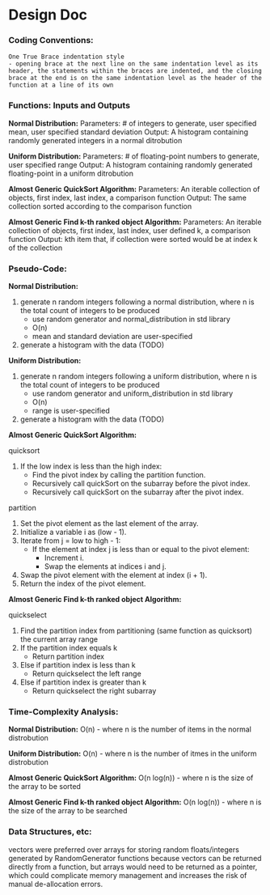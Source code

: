 # Design Doc 

### Coding Conventions:

    One True Brace indentation style
    - opening brace at the next line on the same indentation level as its header, the statements within the braces are indented, and the closing brace at the end is on the same indentation level as the header of the function at a line of its own

### Functions: Inputs and Outputs

**Normal Distribution:** 
    Parameters: # of integers to generate, user specified mean, user specified standard deviation
    Output: A histogram containing randomly generated integers in a normal ditrobution

**Uniform Distribution:** 
    Parameters: # of floating-point numbers to generate, user specified range
    Output: A histogram containing randomly generated floating-point in a uniform ditrobution

**Almost Generic QuickSort Algorithm:**
    Parameters: An iterable collection of objects, first index, last index, a comparison function
    Output: The same collection sorted according to the comparison function

**Almost Generic Find k-th ranked object Algorithm:**
    Parameters: An iterable collection of objects, first index, last index, user defined k, a comparison function
    Output: kth item that, if collection were sorted would be at index k of the collection

### Pseudo-Code:

**Normal Distribution:**
1. generate n random integers following a normal distribution, where n is the total count of integers to be produced 
   - use random generator and normal_distribution in std library 
   - O(n) 
   - mean and standard deviation are user-specified
2. generate a histogram with the data (TODO)

**Uniform Distribution:**
1. generate n random integers following a uniform distribution, where n is the total count of integers to be produced
    - use random generator and uniform_distribution in std library
    - O(n)
    - range is user-specified
2. generate a histogram with the data (TODO)


**Almost Generic QuickSort Algorithm:**

quicksort
1. If the low index is less than the high index:
    - Find the pivot index by calling the partition function.
    - Recursively call quickSort on the subarray before the pivot index.
    - Recursively call quickSort on the subarray after the pivot index.

partition
1. Set the pivot element as the last element of the array.
2. Initialize a variable i as (low - 1).
3. Iterate from j = low to high - 1:
    - If the element at index j is less than or equal to the pivot element:
        - Increment i.
        - Swap the elements at indices i and j.
4. Swap the pivot element with the element at index (i + 1).
5. Return the index of the pivot element.

**Almost Generic Find k-th ranked object Algorithm:**

quickselect
1. Find the partition index from partitioning (same function as quicksort) the current array range
2. If the partition index equals k
    - Return partition index
3. Else if partition index is less than k
    - Return quickselect the left range
4. Else if partition index is greater than k
    - Return quickselect the right subarray

### Time-Complexity Analysis:

**Normal Distribution:**
O(n) - where n is the number of items in the normal distrobution

**Uniform Distribution:**
O(n) - where n is the number of itmes in the uniform distrobution

**Almost Generic QuickSort Algorithm:**
O(n log(n)) - where n is the size of the array to be sorted

**Almost Generic Find k-th ranked object Algorithm:**
O(n log(n)) - where n is the size of the array to be searched

### Data Structures, etc:

vectors were preferred over arrays for storing random floats/integers generated by RandomGenerator functions because vectors can be returned directly from a function, but arrays would need to be returned as a pointer, which could complicate memory management and increases the risk of manual de-allocation errors.
